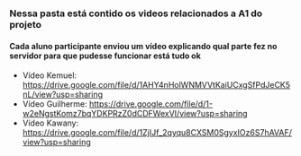 ### Nessa pasta está contido os videos relacionados a A1 do projeto

#### Cada aluno participante enviou um vídeo explicando qual parte fez no servidor para que pudesse funcionar está tudo ok

- Vídeo Kemuel: https://drive.google.com/file/d/1AHY4nHolWNMVVtKaiUCxgSfPdJeCK5nL/view?usp=sharing
- Vídeo Guilherme: https://drive.google.com/file/d/1-w2eNgstKomz7bqYDKPRzZ0dCDFWexVI/view?usp=sharing
- Vídeo Kawany: https://drive.google.com/file/d/1ZjIJf_2qyqu8CXSM0SgyxIOz6S7hAVAF/view?usp=sharing
